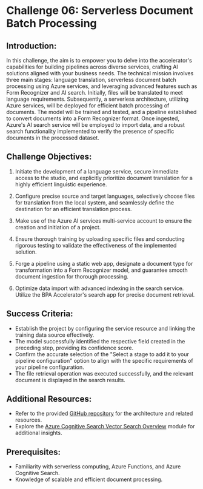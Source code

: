 # Challenge 06: Serverless Document Batch Processing 

## Introduction:

In this challenge, the aim is to empower you to delve into the accelerator's capabilities for building pipelines across diverse services, crafting AI solutions aligned with your business needs. The technical mission involves three main stages: language translation, serverless document batch processing using Azure services, and leveraging advanced features such as Form Recognizer and AI search. Initially, files will be translated to meet language requirements. Subsequently, a serverless architecture, utilizing Azure services, will be deployed for efficient batch processing of documents. The model will be trained and tested, and a pipeline established to convert documents into a Form Recognizer format. Once ingested, Azure's AI search service will be employed to import data, and a robust search functionality implemented to verify the presence of specific documents in the processed dataset.

## Challenge Objectives:

1) Initiate the development of a language service, secure immediate access to the studio, and explicitly prioritize document translation for a highly efficient linguistic experience.

1) Configure precise source and target languages, selectively choose files for translation from the local system, and seamlessly define the destination for an efficient translation process.

1) Make use of the Azure AI services multi-service account to ensure the creation and initiation of a project.

1) Ensure thorough training by uploading specific files and conducting rigorous testing to validate the effectiveness of the implemented solution.

1) Forge a pipeline using a static web app, designate a document type for transformation into a Form Recognizer model, and guarantee smooth document ingestion for thorough processing.

1) Optimize data import with advanced indexing in the search service. Utilize the BPA Accelerator's search app for precise document retrieval.

## Success Criteria:

- Establish the project by configuring the service resource and linking the training data source effectively.
- The model successfully identified the respective field created in the preceding step, providing its confidence score.
- Confirm the accurate selection of the "Select a stage to add it to your pipeline configuration" option to align with the specific requirements of your pipeline configuration.
- The file retrieval operation was executed successfully, and the relevant document is displayed in the search results.

## Additional Resources:

- Refer to the provided [GitHub repository](https://github.com/ruoccofabrizio/azure-open-ai-embeddings-qna) for the architecture and related resources.
- Explore the [Azure Cognitive Search Vector Search Overview](https://learn.microsoft.com/en-us/azure/search/vector-search-overview) module for additional insights.

## Prerequisites:

- Familiarity with serverless computing, Azure Functions, and Azure Cognitive Search.
- Knowledge of scalable and efficient document processing.
